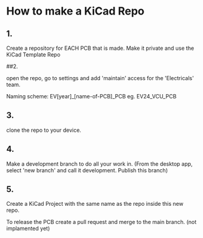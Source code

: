 
# How to make a KiCad Repo

## 1.

Create a repository for EACH PCB that is made. Make it private and use the KiCad Template Repo

##2.

open the repo, go to settings and add 'maintain' access for the 'Electricals' team.

Naming scheme: EV[year]_[name-of-PCB]_PCB eg. EV24_VCU_PCB

## 3.

clone the repo to your device.

## 4.

Make a development branch to do all your work in. (From the desktop app, select 'new branch' and call it development. Publish this branch)

## 5.

Create a KiCad Project with the same name as the repo inside this new repo.

To release the PCB create a pull request and merge to the main branch. (not implamented yet)
